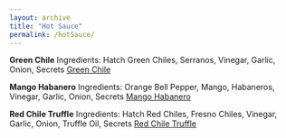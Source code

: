 ```yaml
---
layout: archive
title: "Hot Sauce"
permalink: /hotSauce/
---
```



**Green Chile**
Ingredients: Hatch Green Chiles, Serranos, Vinegar, Garlic, Onion, Secrets
[Green Chile](images/greenChile.png)


**Mango Habanero**
Ingredients: Orange Bell Pepper, Mango, Habaneros, Vinegar, Garlic, Onion, Secrets
[Mango Habanero](images/mangoHabanero.png)

**Red Chile Truffle**
Ingredients: Hatch Red Chiles, Fresno Chiles, Vinegar, Garlic, Onion, Truffle Oil, Secrets
[Red Chile Truffle](images/mangoHabanero.png)